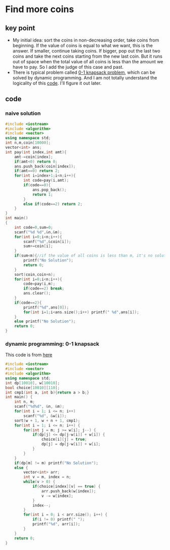 # Find more coins
## key point
* My initial idea: sort the coins in non-decreasing order, take coins from beginning. If the value of coins is equal to what we want, this is the answer. If smaller, continue taking coins. If bigger, pop out the last two coins and take the next coins starting from the new last coin. But it runs out of space when the total value of all coins is less than the amount we have to pay. So I add the judge of this case and past.
* There is typical problem called [0-1 knapsack problem](https://www.geeksforgeeks.org/0-1-knapsack-problem-dp-10/), which can be solved by dynamic programming. And I am not totally understand the logicality of this [code](https://blog.csdn.net/liuchuo/article/details/52278809). I'll figure it out later.
## code
### naive solution
```cpp
#include <iostream>
#include <algorithm>
#include <vector>
using namespace std;
int n,m,coin[10000];
vector<int> ans;
int pay(int index,int amt){
    amt-=coin[index];
    if(amt<0) return 0;
    ans.push_back(coin[index]);
    if(amt==0) return 2;
    for(int i=index+1;i<n;i++){
        int code=pay(i,amt);
        if(code==0){
            ans.pop_back();
            return 1;
        }
        else if(code==2) return 2;
    }
}
int main()
{
    int code=0,sum=0;
    scanf("%d %d",&n,&m);
    for(int i=0;i<n;i++){
        scanf("%d",&coin[i]);
        sum+=coin[i];
    } 
    if(sum<m){//if the value of all coins is less than m, it's no solution.
        printf("No Solution");
        return 0;
    }
    sort(coin,coin+n);
    for(int i=0;i<n;i++){
        code=pay(i,m);
        if(code==2) break;
        ans.clear();
    }
    if(code==2){
        printf("%d",ans[0]);
        for(int i=1;i<ans.size();i++) printf(" %d",ans[i]);
    }
    else printf("No Solution");
    return 0;
}
```
### dynamic programming: 0-1 knapsack
This code is from [here](https://blog.csdn.net/liuchuo/article/details/52278809)
```cpp
#include <iostream>
#include <vector>
#include <algorithm>
using namespace std;
int dp[10010], w[10010];
bool choice[10010][110];
int cmp1(int a, int b){return a > b;}
int main() {
    int n, m;
    scanf("%d%d", &n, &m);
    for(int i = 1; i <= n; i++)
        scanf("%d", &w[i]);
    sort(w + 1, w + n + 1, cmp1);
    for(int i = 1; i <= n; i++) {
        for(int j = m; j >= w[i]; j--) {
            if(dp[j] <= dp[j-w[i]] + w[i]) {
                choice[i][j] = true;
                dp[j] = dp[j-w[i]] + w[i];
            }
        }
    }
    if(dp[m] != m) printf("No Solution");
    else {
        vector<int> arr;
        int v = m, index = n;
        while(v > 0) {
            if(choice[index][v] == true) {
                arr.push_back(w[index]);
                v -= w[index];
            }
            index--;
        }
        for(int i = 0; i < arr.size(); i++) {
            if(i != 0) printf(" ");
            printf("%d", arr[i]);
        }
    }
    return 0;
}
```